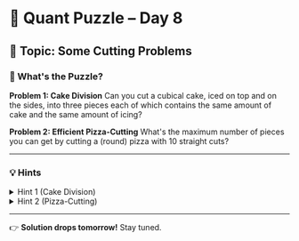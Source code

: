 # 🧠 Quant Puzzle – Day 8

## 📌 Topic: Some Cutting Problems

### 🤔 What's the Puzzle?

**Problem 1: Cake Division**
Can you cut a cubical cake, iced on top and on the sides, into three pieces each of which contains the same amount of cake and the same amount of icing?

**Problem 2: Efficient Pizza-Cutting**
What's the maximum number of pieces you can get by cutting a (round) pizza with 10 straight cuts?

---

### 💡 Hints

<details>
<summary>Hint 1 (Cake Division)</summary>
Straight, vertical cuts can do the job
</details>

<details>
<summary>Hint 2 (Pizza-Cutting)</summary>
How can you make the next cut produce
the maximum number of new pieces?
</details>

---

👉 **Solution drops tomorrow!**
Stay tuned.